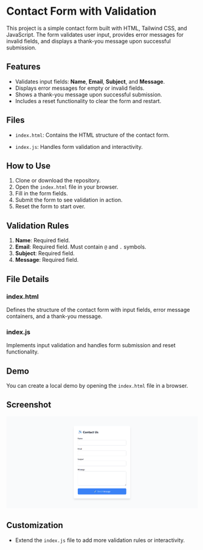 # Contact Form with Validation

This project is a simple contact form built with HTML, Tailwind CSS, and JavaScript. The form validates user input, provides error messages for invalid fields, and displays a thank-you message upon successful submission.

## Features

- Validates input fields: **Name**, **Email**, **Subject**, and **Message**.
- Displays error messages for empty or invalid fields.
- Shows a thank-you message upon successful submission.
- Includes a reset functionality to clear the form and restart.

## Files

- `index.html`: Contains the HTML structure of the contact form.

- `index.js`: Handles form validation and interactivity.

## How to Use

1. Clone or download the repository.
2. Open the `index.html` file in your browser.
3. Fill in the form fields.
4. Submit the form to see validation in action.
5. Reset the form to start over.

## Validation Rules

1. **Name**: Required field.
2. **Email**: Required field. Must contain `@` and `.` symbols.
3. **Subject**: Required field.
4. **Message**: Required field.

## File Details

### index.html
Defines the structure of the contact form with input fields, error message containers, and a thank-you message.


### index.js
Implements input validation and handles form submission and reset functionality.

## Demo
You can create a local demo by opening the `index.html` file in a browser.

## Screenshot
![Contact Form](./screenshot.png)

## Customization
- Extend the `index.js` file to add more validation rules or interactivity.

